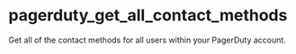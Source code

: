 pagerduty_get_all_contact_methods
=================================

Get all of the contact methods for all users within your PagerDuty account.
